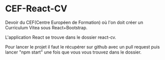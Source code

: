 # CEF-React-CV
Devoir du CEF(Centre Européen de Formation) où l'on doit créer un Curriculum Vitea sous React+Bootstrap.

L'application React se trouve dans le dossier react-cv.

Pour lancer le projet il faut le récupérer sur github avec un pull request puis lancer "npm start" une fois que vous vous trouvez dans le dossier.
